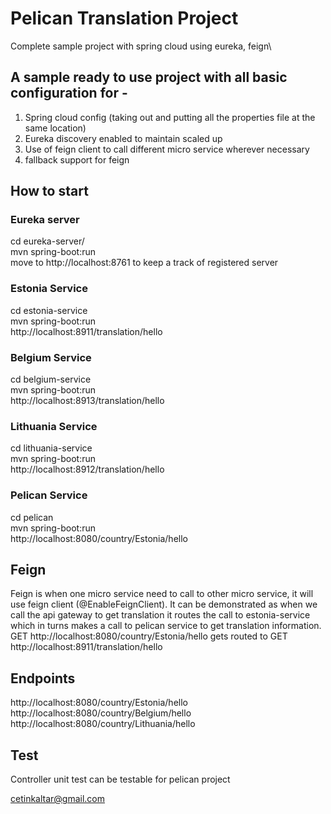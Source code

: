# Pelican Translation Project
Complete sample project with spring cloud using eureka, feign\

## A sample ready to use project with all basic configuration for -
1.    Spring cloud config (taking out and putting all the properties file at the same location)
2.    Eureka discovery enabled to maintain scaled up 
3.    Use of feign client to call different micro service wherever necessary
4.    fallback support for feign

## How to start
### Eureka server
cd eureka-server/   
mvn spring-boot:run  
move to http://localhost:8761 to keep a track of registered server  

### Estonia Service  
cd estonia-service    
mvn spring-boot:run  
http://localhost:8911/translation/hello


### Belgium Service  
cd belgium-service    
mvn spring-boot:run  
http://localhost:8913/translation/hello


### Lithuania Service  
cd lithuania-service    
mvn spring-boot:run  
http://localhost:8912/translation/hello


### Pelican Service  
cd pelican    
mvn spring-boot:run  
http://localhost:8080/country/Estonia/hello

## Feign  
Feign is when one micro service need to call to other micro service, it will use feign client (@EnableFeignClient). It can be demonstrated as when we call the api gateway to get translation it routes the call to estonia-service which in turns makes a call to pelican service to get translation information.  
GET http://localhost:8080/country/Estonia/hello gets routed to GET http://localhost:8911/translation/hello

## Endpoints 
http://localhost:8080/country/Estonia/hello  
http://localhost:8080/country/Belgium/hello  
http://localhost:8080/country/Lithuania/hello  

## Test
Controller unit test can be testable for pelican project

cetinkaltar@gmail.com
